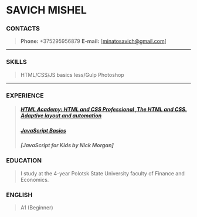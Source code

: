 # SAVICH MISHEL

### CONTACTS
> **Phone:** +375295956879
> **E-mail:**  [minatosavich@gmail.com]

---

### SKILLS

> HTML/CSS/JS basics
> less/Gulp
> Photoshop

---

### EXPERIENCE

> ##### [HTML Academy: HTML and CSS Professional ,The HTML and CSS. Adaptive layout and automation ](https://htmlacademy.ru/intensive)
> ##### [JavaScript Basics](https://learn.javascript.ru/)
> ##### [JavaScript for Kids by Nick Morgan]



### EDUCATION

> I study at the 4-year Polotsk State University faculty of Finance and Economics.



### ENGLISH

> A1 (Beginner)
